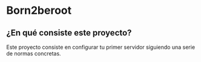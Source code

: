 # Born2beroot
## ¿En qué consiste este proyecto?
Este proyecto consiste en configurar tu primer servidor siguiendo una serie de normas concretas.
